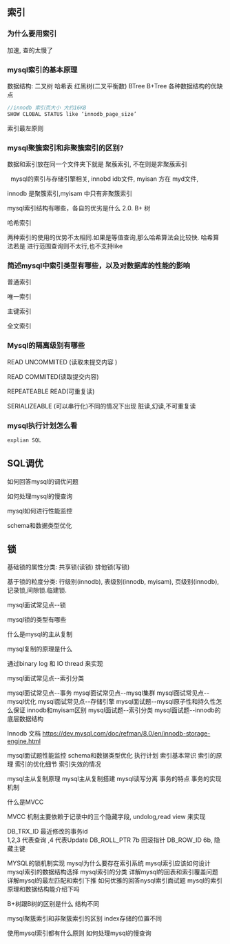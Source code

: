 ## 索引

### 为什么要用索引

加速, 查的太慢了

### mysql索引的基本原理

数据结构:
     二叉树
     哈希表
     红黑树(二叉平衡数)
     BTree
     B+Tree
各种数据结构的优缺点

```js
//innodb 索引页大小 大约16KB
SHOW CLOBAL STATUS like ‘innodb_page_size’

```

索引最左原则

### mysql聚簇索引和非聚簇索引的区别?

数据和索引放在同一个文件夹下就是 聚蔟索引, 不在则是非聚蔟索引

  mysql的索引与存储引擎相关, innobd  idb文件, myisan  方在 myd文件,

  innodb 是聚簇索引,myisam 中只有非聚簇索引

mysql索引结构有哪些，各自的优劣是什么 2.0.
    B+ 树

哈希索引

两种索引的使用的优势不太相同.如果是等值查询,那么哈希算法会比较快. 哈希算法若是 进行范围查询则不太行,也不支持like

### 简述mysql中索引类型有哪些，以及对数据库的性能的影响

普通索引

唯一索引

主键索引

全文索引

### Mysql的隔离级别有哪些

READ UNCOMMITED (读取未提交内容 )

READ COMMITED(读取提交内容)

REPEATEABLE READ(可重复读)

SERIALIZEABLE (可以串行化)不同的情况下出现 脏读,幻读,不可重复读

### mysql执行计划怎么看

  ```svg
  explian SQL
  ```

## SQL调优

   如何回答mysql的调优问题

   如何处理mysql的慢查询

   mysql如何进行性能监控

   schema和数据类型优化

## 锁

基础锁的属性分类: 共享锁(读锁) 排他锁(写锁)

基于锁的粒度分类: 行级别(innodb), 表级别(innodb, myisam), 页级别(innodb), 记录锁,间隙锁.临建锁.

mysql面试常见点--锁

mysql锁的类型有哪些

什么是mysql的主从复制

mysql复制的原理是什么

  通过binary log  和 IO thread 来实现
 

mysql面试常见点--索引分类

mysql面试常见点--事务
mysql面试常见点--mysql集群
 mysql面试常见点--mysql优化
 mysql面试常见点--存储引擎
 mysql面试题--mysql原子性和持久性怎么保证
 innodb和myisam区别
mysql面试题--索引分类
mysql面试题--innodb的底层数据结构

Innodb 文档 https://dev.mysql.com/doc/refman/8.0/en/innodb-storage-engine.html


mysql面试题性能监控
schema和数据类型优化
 执行计划
 索引基本常识
索引的原理
索引的优化细节
索引失效的情况

mysql主从复制原理
 mysql主从复制搭建
mysql读写分离
 事务的特点
事务的实现机制

什么是MVCC

MVCC 机制主要依赖于记录中的三个隐藏字段, undolog,read view 来实现

  DB_TRX_ID
  最近修改的事务id   
   1,2,3 代表查询 ,4 代表Update
  DB_ROLL_PTR
  7b 回滚指针
  DB_ROW_ID
  6b, 隐藏主键

MYSQL的锁机制实现
mysql为什么要存在索引系统
mysql索引应该如何设计
mysqI索引的数据结构选择
mysql索引的分类
详解mysql的回表和索引覆盖问题
详解mysql的最左匹配和索引下推
如何优雅的回答nysql索引面试题
mysql的索引原理和数据结构能介绍下吗

B+树跟B树的区别是什么
  结构不同

mysql聚簇索引和非聚簇索引的区别
  index存储的位置不同


使用mysql索引都有什么原则
如何处理mysql的慢查询

